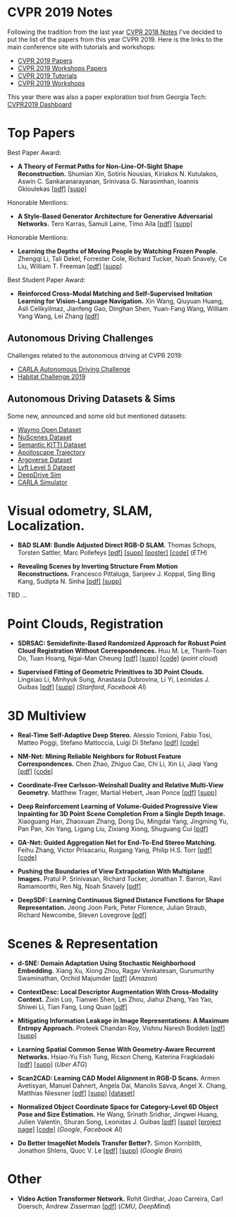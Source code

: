 # CVPR 2019 Notes

Following the tradition from the last year [CVPR 2018 Notes](https://github.com/bexcite/cvpr2018-notes) I've decided to put the list of the papers from this year CVPR 2019. Here is the links to the main conference site with tutorials and workshops:

* [CVPR 2019 Papers](http://openaccess.thecvf.com/CVPR2019.py)
* [CVPR 2019 Workshops Papers](http://openaccess.thecvf.com/CVPR2019_workshops/menu.py)
* [CVPR 2019 Tutorials](http://cvpr2019.thecvf.com/program/tutorials)
* [CVPR 2019 Workshops](http://cvpr2019.thecvf.com/program/workshops)

This year there was also a paper exploration tool from Georgia Tech: [CVPR2019 Dashboard](https://public.tableau.com/profile/joshpreston#!/vizhome/CVPR2019all/DashboardCVPR)


# Top Papers

Best Paper Award:
* __A Theory of Fermat Paths for Non-Line-Of-Sight Shape Reconstruction.__ Shumian Xin, Sotiris Nousias, Kiriakos N. Kutulakos, Aswin C. Sankaranarayanan, Srinivasa G. Narasimhan, Ioannis Gkioulekas
[[pdf]](http://openaccess.thecvf.com/content_CVPR_2019/papers/Xin_A_Theory_of_Fermat_Paths_for_Non-Line-Of-Sight_Shape_Reconstruction_CVPR_2019_paper.pdf)
[[supp]](http://openaccess.thecvf.com/content_CVPR_2019/supplemental/Xin_A_Theory_of_CVPR_2019_supplemental.zip)

Honorable Mentions:
* __A Style-Based Generator Architecture for Generative Adversarial Networks.__ Tero Karras, Samuli Laine, Timo Aila
[[pdf]](http://openaccess.thecvf.com/content_CVPR_2019/papers/Karras_A_Style-Based_Generator_Architecture_for_Generative_Adversarial_Networks_CVPR_2019_paper.pdf)
[[supp]](http://openaccess.thecvf.com/content_CVPR_2019/supplemental/Karras_A_Style-Based_Generator_CVPR_2019_supplemental.pdf)

Honorable Mentions:
* __Learning the Depths of Moving People by Watching Frozen People.__ Zhengqi Li, Tali Dekel, Forrester Cole, Richard Tucker, Noah Snavely, Ce Liu, William T. Freeman
[[pdf]](http://openaccess.thecvf.com/content_CVPR_2019/papers/Li_Learning_the_Depths_of_Moving_People_by_Watching_Frozen_People_CVPR_2019_paper.pdf)
[[supp]](http://openaccess.thecvf.com/content_CVPR_2019/supplemental/Li_Learning_the_Depths_CVPR_2019_supplemental.pdf)

Best Student Paper Award:
* __Reinforced Cross-Modal Matching and Self-Supervised Imitation Learning for Vision-Language Navigation.__ Xin Wang, Qiuyuan Huang, Asli Celikyilmaz, Jianfeng Gao, Dinghan Shen, Yuan-Fang Wang, William Yang Wang, Lei Zhang
[[pdf]](http://openaccess.thecvf.com/content_CVPR_2019/papers/Wang_Reinforced_Cross-Modal_Matching_and_Self-Supervised_Imitation_Learning_for_Vision-Language_Navigation_CVPR_2019_paper.pdf)


## Autonomous Driving Challenges

Challenges related to the autonomous driving at CVPR 2019:

* [CARLA Autonomous Driving Challenge](https://carlachallenge.org/)
* [Habitat Challenge 2019](https://aihabitat.org/challenge/)


## Autonomous Driving Datasets & Sims

Some new, announced and some old but mentioned datasets:
* [Waymo Open Dataset](https://waymo.com/open/)
* [NuScenes Dataset](https://www.nuscenes.org)
* [Semantic KITTI Dataset](https://arxiv.org/pdf/1904.01416)
* [Apolloscape Trajectory](http://apolloscape.auto/trajectory.html)
* [Argoverse Dataset](https://www.argoverse.org/)
* [Lyft Level 5 Dataset](https://level5.lyft.com/dataset/)
* [DeepDrive Sim](https://deepdrive.io/index.html)
* [CARLA Simulator](http://carla.org/)


# Visual odometry, SLAM, Localization.

* __BAD SLAM: Bundle Adjusted Direct RGB-D SLAM.__ Thomas Schops, Torsten Sattler, Marc Pollefeys
[[pdf]](http://openaccess.thecvf.com/content_CVPR_2019/papers/Schops_BAD_SLAM_Bundle_Adjusted_Direct_RGB-D_SLAM_CVPR_2019_paper.pdf)
[[supp]](http://openaccess.thecvf.com/content_CVPR_2019/supplemental/Schops_BAD_SLAM_Bundle_CVPR_2019_supplemental.zip)
[[poster]](https://www.eth3d.net/data/slam/poster.pdf)
[[code]](https://github.com/ETH3D/badslam)
(_ETH_)

* __Revealing Scenes by Inverting Structure From Motion Reconstructions.__ Francesco Pittaluga, Sanjeev J. Koppal, Sing Bing Kang, Sudipta N. Sinha
[[pdf]](http://openaccess.thecvf.com/content_CVPR_2019/papers/Pittaluga_Revealing_Scenes_by_Inverting_Structure_From_Motion_Reconstructions_CVPR_2019_paper.pdf)
[[supp]](http://openaccess.thecvf.com/content_CVPR_2019/supplemental/Pittaluga_Revealing_Scenes_by_CVPR_2019_supplemental.pdf)




TBD ...

# Point Clouds, Registration

* __SDRSAC: Semidefinite-Based Randomized Approach for Robust Point Cloud Registration Without Correspondences.__ Huu M. Le, Thanh-Toan Do, Tuan Hoang, Ngai-Man Cheung
[[pdf]](http://openaccess.thecvf.com/content_CVPR_2019/papers/Le_SDRSAC_Semidefinite-Based_Randomized_Approach_for_Robust_Point_Cloud_Registration_Without_CVPR_2019_paper.pdf)
[[supp]](http://openaccess.thecvf.com/content_CVPR_2019/supplemental/Le_SDRSAC_Semidefinite-Based_Randomized_CVPR_2019_supplemental.pdf)
[[code]](https://github.com/intellhave/SDRSAC)
(_point cloud_)

* __Supervised Fitting of Geometric Primitives to 3D Point Clouds.__ Lingxiao Li, Minhyuk Sung, Anastasia Dubrovina, Li Yi, Leonidas J. Guibas
[[pdf]](http://openaccess.thecvf.com/content_CVPR_2019/papers/Li_Supervised_Fitting_of_Geometric_Primitives_to_3D_Point_Clouds_CVPR_2019_paper.pdf)
[[supp]](http://openaccess.thecvf.com/content_CVPR_2019/supplemental/Li_Supervised_Fitting_of_CVPR_2019_supplemental.pdf)
(_Stanford_, _Facebook AI_)

# 3D Multiview

* __Real-Time Self-Adaptive Deep Stereo.__ Alessio Tonioni, Fabio Tosi, Matteo Poggi, Stefano Mattoccia, Luigi Di Stefano
[[pdf]](http://openaccess.thecvf.com/content_CVPR_2019/papers/Tonioni_Real-Time_Self-Adaptive_Deep_Stereo_CVPR_2019_paper.pdf)
[[code]](https://github.com/CVLAB-Unibo/Real-time-self-adaptive-deep-stereo)

* __NM-Net: Mining Reliable Neighbors for Robust Feature Correspondences.__ Chen Zhao, Zhiguo Cao, Chi Li, Xin Li, Jiaqi Yang
[[pdf]](http://openaccess.thecvf.com/content_CVPR_2019/papers/Zhao_NM-Net_Mining_Reliable_Neighbors_for_Robust_Feature_Correspondences_CVPR_2019_paper.pdf)
[[code]](https://github.com/sailor-z/NM-Net)

* __Coordinate-Free Carlsson-Weinshall Duality and Relative Multi-View Geometry.__ Matthew Trager, Martial Hebert, Jean Ponce
[[pdf]](http://openaccess.thecvf.com/content_CVPR_2019/papers/Trager_Coordinate-Free_Carlsson-Weinshall_Duality_and_Relative_Multi-View_Geometry_CVPR_2019_paper.pdf)
[[supp]](http://openaccess.thecvf.com/content_CVPR_2019/supplemental/Trager_Coordinate-Free_Carlsson-Weinshall_Duality_CVPR_2019_supplemental.pdf)

* __Deep Reinforcement Learning of Volume-Guided Progressive View Inpainting for 3D Point Scene Completion From a Single Depth Image.__ Xiaoguang Han, Zhaoxuan Zhang, Dong Du, Mingdai Yang, Jingming Yu, Pan Pan, Xin Yang, Ligang Liu, Zixiang Xiong, Shuguang Cui
[[pdf]](http://openaccess.thecvf.com/content_CVPR_2019/papers/Han_Deep_Reinforcement_Learning_of_Volume-Guided_Progressive_View_Inpainting_for_3D_CVPR_2019_paper.pdf)

* __GA-Net: Guided Aggregation Net for End-To-End Stereo Matching.__ Feihu Zhang, Victor Prisacariu, Ruigang Yang, Philip H.S. Torr
[[pdf]](http://openaccess.thecvf.com/content_CVPR_2019/papers/Zhang_GA-Net_Guided_Aggregation_Net_for_End-To-End_Stereo_Matching_CVPR_2019_paper.pdf)
[[code]](https://github.com/feihuzhang/GANet)

* __Pushing the Boundaries of View Extrapolation With Multiplane Images.__ Pratul P. Srinivasan, Richard Tucker, Jonathan T. Barron, Ravi Ramamoorthi, Ren Ng, Noah Snavely
[[pdf]](http://openaccess.thecvf.com/content_CVPR_2019/papers/Srinivasan_Pushing_the_Boundaries_of_View_Extrapolation_With_Multiplane_Images_CVPR_2019_paper.pdf)

* __DeepSDF: Learning Continuous Signed Distance Functions for Shape Representation.__ Jeong Joon Park, Peter Florence, Julian Straub, Richard Newcombe, Steven Lovegrove
[[pdf]](https://arxiv.org/pdf/1901.05103.pdf)


# Scenes & Representation

* __d-SNE: Domain Adaptation Using Stochastic Neighborhood Embedding.__ Xiang Xu, Xiong Zhou, Ragav Venkatesan, Gurumurthy Swaminathan, Orchid Majumder
[[pdf]](http://openaccess.thecvf.com/content_CVPR_2019/papers/Xu_d-SNE_Domain_Adaptation_Using_Stochastic_Neighborhood_Embedding_CVPR_2019_paper.pdf)
(_Amazon_)

* __ContextDesc: Local Descriptor Augmentation With Cross-Modality Context.__ Zixin Luo, Tianwei Shen, Lei Zhou, Jiahui Zhang, Yao Yao, Shiwei Li, Tian Fang, Long Quan
[[pdf]](http://openaccess.thecvf.com/content_CVPR_2019/papers/Luo_ContextDesc_Local_Descriptor_Augmentation_With_Cross-Modality_Context_CVPR_2019_paper.pdf)

* __Mitigating Information Leakage in Image Representations: A Maximum Entropy Approach.__ Proteek Chandan Roy, Vishnu Naresh Boddeti
[[pdf]](http://openaccess.thecvf.com/content_CVPR_2019/papers/Roy_Mitigating_Information_Leakage_in_Image_Representations_A_Maximum_Entropy_Approach_CVPR_2019_paper.pdf)
[[supp]](http://openaccess.thecvf.com/content_CVPR_2019/supplemental/Roy_Mitigating_Information_Leakage_CVPR_2019_supplemental.pdf)

* __Learning Spatial Common Sense With Geometry-Aware Recurrent Networks.__ Hsiao-Yu Fish Tung, Ricson Cheng, Katerina Fragkiadaki
[[pdf]](http://openaccess.thecvf.com/content_CVPR_2019/papers/Tung_Learning_Spatial_Common_Sense_With_Geometry-Aware_Recurrent_Networks_CVPR_2019_paper.pdf)
[[supp]](http://openaccess.thecvf.com/content_CVPR_2019/supplemental/Tung_Learning_Spatial_Common_CVPR_2019_supplemental.pdf)
(_Uber ATG_)

* __Scan2CAD: Learning CAD Model Alignment in RGB-D Scans.__ Armen Avetisyan, Manuel Dahnert, Angela Dai, Manolis Savva, Angel X. Chang, Matthias Niessner
[[pdf]](http://openaccess.thecvf.com/content_CVPR_2019/papers/Avetisyan_Scan2CAD_Learning_CAD_Model_Alignment_in_RGB-D_Scans_CVPR_2019_paper.pdf)
[[supp]](http://openaccess.thecvf.com/content_CVPR_2019/supplemental/Avetisyan_Scan2CAD_Learning_CAD_CVPR_2019_supplemental.pdf)
[[dataset]](https://github.com/skanti/Scan2CAD)

* __Normalized Object Coordinate Space for Category-Level 6D Object Pose and Size Estimation.__ He Wang, Srinath Sridhar, Jingwei Huang, Julien Valentin, Shuran Song, Leonidas J. Guibas
[[pdf]](http://openaccess.thecvf.com/content_CVPR_2019/papers/Wang_Normalized_Object_Coordinate_Space_for_Category-Level_6D_Object_Pose_and_CVPR_2019_paper.pdf)
[[supp]](http://openaccess.thecvf.com/content_CVPR_2019/supplemental/Wang_Normalized_Object_Coordinate_CVPR_2019_supplemental.zip)
[[project page]](https://geometry.stanford.edu/projects/NOCS_CVPR2019/)
[[code]](https://github.com/hughw19/NOCS_CVPR2019)
(_Google_, _Facebook AI_)

* __Do Better ImageNet Models Transfer Better?.__ Simon Kornblith, Jonathon Shlens, Quoc V. Le
[[pdf]](http://openaccess.thecvf.com/content_CVPR_2019/papers/Kornblith_Do_Better_ImageNet_Models_Transfer_Better_CVPR_2019_paper.pdf)
[[supp]](http://openaccess.thecvf.com/content_CVPR_2019/supplemental/Kornblith_Do_Better_ImageNet_CVPR_2019_supplemental.pdf)
(_Google Brain_)

# Other

* __Video Action Transformer Network.__ Rohit Girdhar, Joao Carreira, Carl Doersch, Andrew Zisserman
[[pdf]](http://openaccess.thecvf.com/content_CVPR_2019/papers/Girdhar_Video_Action_Transformer_Network_CVPR_2019_paper.pdf)
(_CMU_, _DeepMind_)